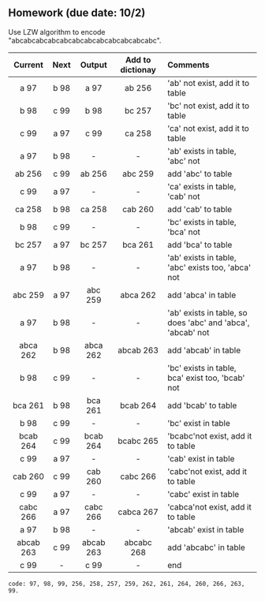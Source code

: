 ## Homework (due date: 10/2)
Use LZW algorithm to encode "abcabcabcabcabcabcabcabcabcabcabcabc".

Current|Next|Output|Add to dictionay|Comments|
|:---:|:---:|:---:|:---:|:---|
|a 97|b 98|a 97|ab 256|'ab' not exist, add it to table|
|b 98|c 99|b 98|bc 257|'bc' not exist, add it to table|
|c 99|a 97|c 99|ca 258|'ca' not exist, add it to table|
|a 97|b 98|-|-|'ab' exists in table, 'abc' not|
|ab 256|c 99|ab 256|abc 259|add 'abc' to table|
|c 99|a 97|-|-|'ca' exists in table, 'cab' not|
|ca 258|b 98|ca 258|cab 260|add 'cab' to table|
|b 98|c 99|-|-|'bc' exists in table, 'bca' not|
|bc 257|a 97|bc 257|bca 261|add 'bca' to table|
|a 97|b 98|-|-|'ab' exists in table, 'abc' exists too, 'abca' not|
|abc 259|a 97|abc 259|abca 262|add 'abca' in table|
|a 97|b 98|-|-|'ab' exists in table, so does 'abc' and 'abca', 'abcab' not|
|abca 262|b 98|abca 262|abcab 263|add 'abcab' in table|
|b 98|c 99|-|-|'bc' exists in table, bca' exist too, 'bcab' not|
|bca 261|b 98|bca 261|bcab 264|add 'bcab' to table|
|b 98|c 99|-|-|'bc' exist in table|
|bcab 264|c 99|bcab 264|bcabc 265|'bcabc'not exist, add it to table|
|c 99|a 97|-|-|'cab' exist in table|
|cab 260|c 99|cab 260|cabc 266|'cabc'not exist, add it to table|
|c 99|a 97|-|-|'cabc' exist in table|
|cabc 266|a 97|cabc 266|cabca 267|'cabca'not exist, add it to table|
|a 97|b 98|-|-|'abcab' exist in table|
|abcab 263|c 99|abcab 263|abcabc 268|add 'abcabc' in table|
|c 99|-|c 99|-|end|


    code: 97, 98, 99, 256, 258, 257, 259, 262, 261, 264, 260, 266, 263, 99.





